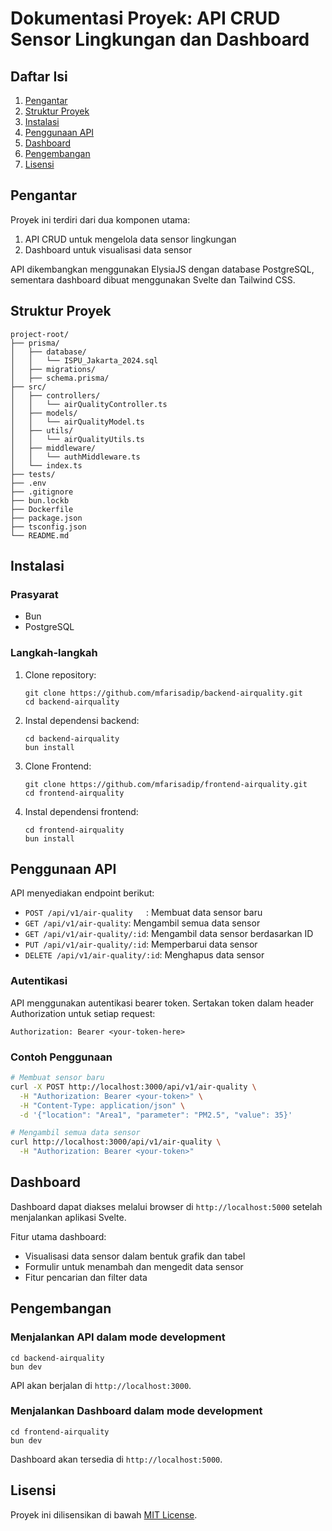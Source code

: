 # Dokumentasi Proyek: API CRUD Sensor Lingkungan dan Dashboard

## Daftar Isi
1. [Pengantar](#pengantar)
2. [Struktur Proyek](#struktur-proyek)
3. [Instalasi](#instalasi)
4. [Penggunaan API](#penggunaan-api)
5. [Dashboard](#dashboard)
6. [Pengembangan](#pengembangan)
7. [Lisensi](#lisensi)

## Pengantar

Proyek ini terdiri dari dua komponen utama:
1. API CRUD untuk mengelola data sensor lingkungan
2. Dashboard untuk visualisasi data sensor

API dikembangkan menggunakan ElysiaJS dengan database PostgreSQL, sementara dashboard dibuat menggunakan Svelte dan Tailwind CSS.

## Struktur Proyek

```
project-root/
├── prisma/
│   ├── database/
│   │   └── ISPU_Jakarta_2024.sql
│   ├── migrations/
│   ├── schema.prisma/
├── src/
│   ├── controllers/
│   │   └── airQualityController.ts
│   ├── models/
│   │   └── airQualityModel.ts
│   ├── utils/
│   │   └── airQualityUtils.ts
│   ├── middleware/
│   │   └── authMiddleware.ts
│   └── index.ts
├── tests/
├── .env
├── .gitignore
├── bun.lockb
├── Dockerfile
├── package.json
├── tsconfig.json
└── README.md
```

## Instalasi

### Prasyarat
- Bun
- PostgreSQL

### Langkah-langkah

1. Clone repository:
   ```
   git clone https://github.com/mfarisadip/backend-airquality.git
   cd backend-airquality
   ```

2. Instal dependensi backend:
   ```
   cd backend-airquality
   bun install
   ```

3. Clone Frontend:
   ```
   git clone https://github.com/mfarisadip/frontend-airquality.git
   cd frontend-airquality
   ```

4. Instal dependensi frontend:
   ```
   cd frontend-airquality
   bun install
   ```

## Penggunaan API

API menyediakan endpoint berikut:

- `POST /api/v1/air-quality   `: Membuat data sensor baru
- `GET /api/v1/air-quality`: Mengambil semua data sensor
- `GET /api/v1/air-quality/:id`: Mengambil data sensor berdasarkan ID
- `PUT /api/v1/air-quality/:id`: Memperbarui data sensor
- `DELETE /api/v1/air-quality/:id`: Menghapus data sensor

### Autentikasi

API menggunakan autentikasi bearer token. Sertakan token dalam header Authorization untuk setiap request:

```
Authorization: Bearer <your-token-here>
```

### Contoh Penggunaan

```bash
# Membuat sensor baru
curl -X POST http://localhost:3000/api/v1/air-quality \
  -H "Authorization: Bearer <your-token>" \
  -H "Content-Type: application/json" \
  -d '{"location": "Area1", "parameter": "PM2.5", "value": 35}'

# Mengambil semua data sensor
curl http://localhost:3000/api/v1/air-quality \
  -H "Authorization: Bearer <your-token>"
```

## Dashboard

Dashboard dapat diakses melalui browser di `http://localhost:5000` setelah menjalankan aplikasi Svelte.

Fitur utama dashboard:
- Visualisasi data sensor dalam bentuk grafik dan tabel
- Formulir untuk menambah dan mengedit data sensor
- Fitur pencarian dan filter data

## Pengembangan

### Menjalankan API dalam mode development

```
cd backend-airquality
bun dev
```

API akan berjalan di `http://localhost:3000`.

### Menjalankan Dashboard dalam mode development

```
cd frontend-airquality
bun dev
```

Dashboard akan tersedia di `http://localhost:5000`.

## Lisensi

Proyek ini dilisensikan di bawah [MIT License](LICENSE).
